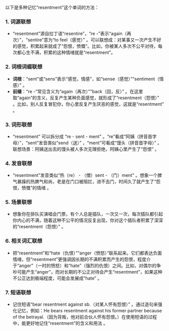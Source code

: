 以下是多种记忆“resentment”这个单词的方法：

### 1. 词源联想
 - “resentment”源自拉丁语“resentire”，“re -”表示“again（再次）”，“sentire”意为“to feel（感觉）” 。可以联想成：对某事又一次产生不好的感觉，积累起来就成了“怨恨，愤慨”。比如，你被某人多次不公平对待，每次都心生不满，积累的这种情绪就是“resentment”。

### 2. 词根词缀联想
 - **词根**：“sent”或“sens”表示“感觉，情感”，如“sense（感觉）”“sentiment（情感）” 。
 - **前缀**：“re -”常见含义为“again（再次）”“back（回，反）” 。在这里取“again”的含义，反复产生某种负面感觉，就形成了“resentment（怨恨）” 。比如，别人反复冒犯你，你心里反复产生厌恶的感觉，这就是“resentment” 。

### 3. 词形联想
 - “resentment” 可以拆分成 “re - sent - ment” 。“re”看成“阿姨（拼音首字母）”，“sent”发音类似“send（送）” ，“ment”可看成“馒头（拼音首字母）” 。联想场景：阿姨送出去的馒头被人多次无理拒绝，阿姨心里产生了“怨恨” 。

### 4. 发音联想
 - “resentment”发音类似“热（re） - （僧）sent - （门）ment” 。想象一个脾气暴躁的热脾气和尚，老是在门口被阻拦，进不去门，时间久了就产生了“怨恨，愤慨”的情绪 。

### 5. 场景联想
 - 想象你在排队买演唱会门票，有个人总是插队，一次又一次，每次插队都引起你内心的不满，随着这种不公平的情况反复出现，你对这个插队者积累了深深的“resentment（怨恨）” 。

### 6. 相关词汇联想
 - 把“resentment”和“hate（仇恨）”“anger（愤怒）”联系起来。它们都表达负面情绪，但“resentment”更强调因长期的不满积累而产生的怨恨，程度介于“anger”（一时的愤怒）和“hate”（强烈的仇恨）之间。比如，对偶尔的争吵可能产生“anger”，而对长期的不公正对待会产生“resentment”，如果这种不公正达到极端程度，可能会发展成“hate” 。

### 7. 短语联想
 - 记住短语“bear resentment against sb.（对某人怀有怨恨）” 。通过造句来强化记忆，例如：He bears resentment against his former partner because of the betrayal.（因为背叛，他对前合伙人怀有怨恨。）在使用短语的过程中，能更好地记住“resentment”的含义和用法 。 